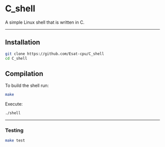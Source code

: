 # C_shell

A simple Linux shell that is written in C.

---

## Installation

```bash
git clone https://github.com/Esat-cpu/C_shell
cd C_shell
```

## Compilation

To build the shell run:
```bash
make
```

Execute:
```bash
./shell
```

---

### Testing
```bash
make test
```

